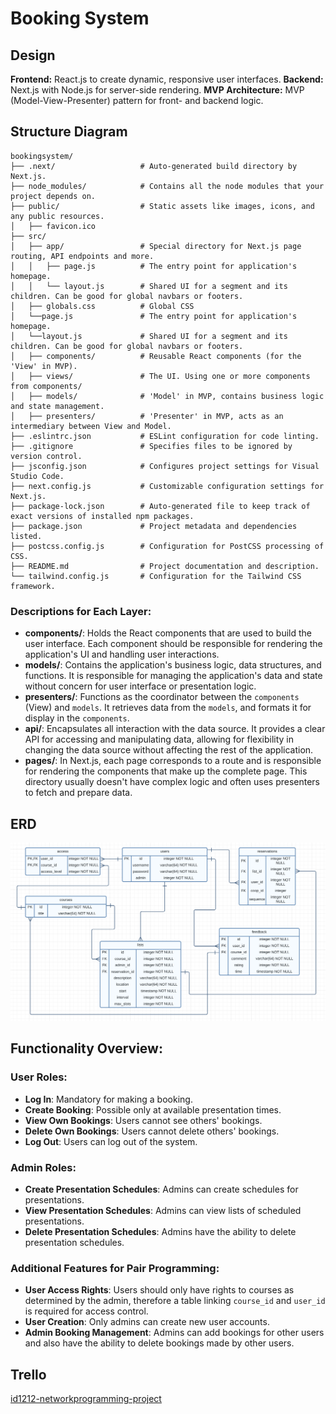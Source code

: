 # Booking System

## Design 

**Frontend:** React.js to create dynamic, responsive user interfaces.
**Backend:** Next.js with Node.js for server-side rendering.
**MVP Architecture:** MVP (Model-View-Presenter) pattern for front- and backend logic.

## Structure Diagram

```
bookingsystem/
├── .next/                   # Auto-generated build directory by Next.js.
├── node_modules/            # Contains all the node modules that your project depends on.
├── public/                  # Static assets like images, icons, and any public resources.
│   ├── favicon.ico
├── src/
│   ├── app/                 # Special directory for Next.js page routing, API endpoints and more.
│   │   ├── page.js          # The entry point for application's homepage.
│   │   └── layout.js        # Shared UI for a segment and its children. Can be good for global navbars or footers.
│   ├── globals.css          # Global CSS
│   └──page.js               # The entry point for application's homepage.
│   └──layout.js             # Shared UI for a segment and its children. Can be good for global navbars or footers.
│   ├── components/          # Reusable React components (for the 'View' in MVP).
│   ├── views/               # The UI. Using one or more components from components/
│   ├── models/              # 'Model' in MVP, contains business logic and state management.
│   ├── presenters/          # 'Presenter' in MVP, acts as an intermediary between View and Model.
├── .eslintrc.json           # ESLint configuration for code linting.
├── .gitignore               # Specifies files to be ignored by version control.
├── jsconfig.json            # Configures project settings for Visual Studio Code.
├── next.config.js           # Customizable configuration settings for Next.js.
├── package-lock.json        # Auto-generated file to keep track of exact versions of installed npm packages.
├── package.json             # Project metadata and dependencies listed.
├── postcss.config.js        # Configuration for PostCSS processing of CSS.
├── README.md                # Project documentation and description.
└── tailwind.config.js       # Configuration for the Tailwind CSS framework.
```

### Descriptions for Each Layer:

- **components/**: Holds the React components that are used to build the user interface. Each component should be responsible for rendering the application's UI and handling user interactions.
- **models/**: Contains the application's business logic, data structures, and functions. It is responsible for managing the application's data and state without concern for user interface or presentation logic.
- **presenters/**: Functions as the coordinator between the `components` (View) and `models`. It retrieves data from the `models`, and formats it for display in the `components`.
- **api/**: Encapsulates all interaction with the data source. It provides a clear API for accessing and manipulating data, allowing for flexibility in changing the data source without affecting the rest of the application.
- **pages/**: In Next.js, each page corresponds to a route and is responsible for rendering the components that make up the complete page. This directory usually doesn't have complex logic and often uses presenters to fetch and prepare data.



## ERD

![ERD](ERD.png)

## Functionality Overview:

### User Roles:
- **Log In**: Mandatory for making a booking.
- **Create Booking**: Possible only at available presentation times.
- **View Own Bookings**: Users cannot see others' bookings.
- **Delete Own Bookings**: Users cannot delete others' bookings.
- **Log Out**: Users can log out of the system.

### Admin Roles:
- **Create Presentation Schedules**: Admins can create schedules for presentations.
- **View Presentation Schedules**: Admins can view lists of scheduled presentations.
- **Delete Presentation Schedules**: Admins have the ability to delete presentation schedules.

### Additional Features for Pair Programming:
- **User Access Rights**: Users should only have rights to courses as determined by the admin, therefore a table linking `course_id` and `user_id` is required for access control.
- **User Creation**: Only admins can create new user accounts.
- **Admin Booking Management**: Admins can add bookings for other users and also have the ability to delete bookings made by other users.


## Trello

[id1212-networkprogramming-project](https://trello.com/b/zVdjFYxZ/id1212-networkprogramming-project)

